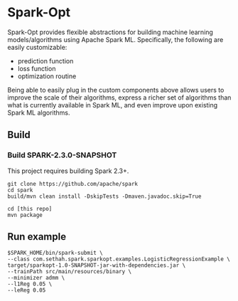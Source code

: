 # Spark-Opt

Spark-Opt provides flexible abstractions for building machine learning
models/algorithms using Apache Spark ML. Specifically, the following are
easily customizable:

* prediction function
* loss function
* optimization routine

Being able to easily plug in the custom components above allows users to
improve the scale of their algorithms, express a richer set of algorithms
than what is currently available in Spark ML, and even improve upon
existing Spark ML algorithms.

## Build

### Build SPARK-2.3.0-SNAPSHOT

This project requires building Spark 2.3+.

````
git clone https://github.com/apache/spark
cd spark
build/mvn clean install -DskipTests -Dmaven.javadoc.skip=True
````

````
cd [this repo]
mvn package
````

## Run example

````
$SPARK_HOME/bin/spark-submit \
--class com.sethah.spark.sparkopt.examples.LogisticRegressionExample \
target/sparkopt-1.0-SNAPSHOT-jar-with-dependencies.jar \
--trainPath src/main/resources/binary \
--minimizer admm \
--l1Reg 0.05 \
--leReg 0.05
````